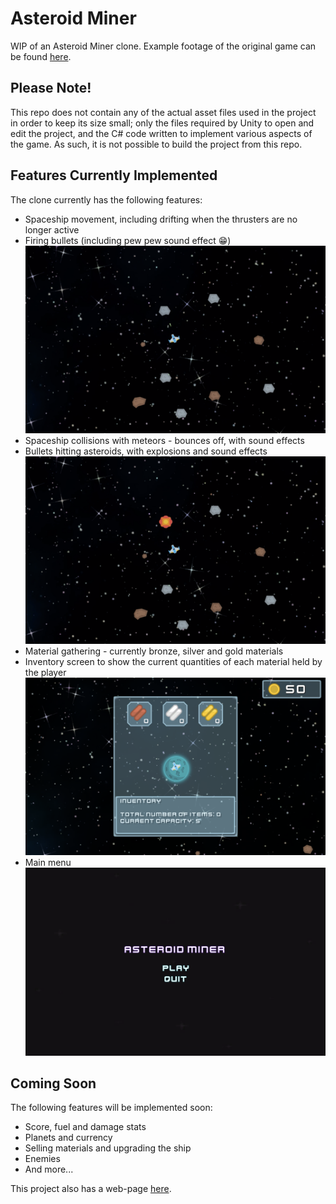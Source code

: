 # Asteroid Miner

WIP of an Asteroid Miner clone. Example footage of the original game can be found [here](https://www.youtube.com/watch?v=v1fseBg0E-g).

## Please Note!
This repo does not contain any of the actual asset files used in the project in order to keep its size small; only the files required by Unity to open and edit the project, and the C# code written to implement various aspects of the game. As such, it is not possible to build the project from this repo.

## Features Currently Implemented
The clone currently has the following features:
- Spaceship movement, including drifting when the thrusters are no longer active
- Firing bullets (including pew pew sound effect :grin:)
![Asteroid Mining](/screenshots/asteroid-mining_1.png)
- Spaceship collisions with meteors - bounces off, with sound effects
- Bullets hitting asteroids, with explosions and sound effects
![Asteroid Mining](/screenshots/asteroid-mining_2.png)
- Material gathering - currently bronze, silver and gold materials
- Inventory screen to show the current quantities of each material held by the player
![Inventory](/screenshots/inventory.png)
- Main menu
![Start Menu](/screenshots/title-screen.png)

## Coming Soon
The following features will be implemented soon:
- Score, fuel and damage stats
- Planets and currency
- Selling materials and upgrading the ship
- Enemies
- And more...

This project also has a web-page [here](https://kaitlenw.github.io/asteroid-miner.html).



